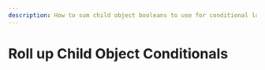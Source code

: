 ```yaml
---
description: How to sum child object booleans to use for conditional logic
---
```


# Roll up Child Object Conditionals

